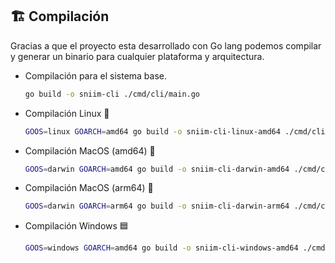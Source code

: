 ## 🏗️ Compilación

Gracias a que el proyecto esta desarrollado con Go lang podemos compilar y generar un binario para cualquier plataforma y arquitectura.

- Compilación para el sistema base.
  ```bash
  go build -o sniim-cli ./cmd/cli/main.go
  ```

- Compilación Linux 🐧
  ```bash
  GOOS=linux GOARCH=amd64 go build -o sniim-cli-linux-amd64 ./cmd/cli/main.go
  ```

- Compilación MacOS (amd64) 🍎
  ```bash
  GOOS=darwin GOARCH=amd64 go build -o sniim-cli-darwin-amd64 ./cmd/cli/main.go
  ```

- Compilación MacOS (arm64) 🍎
  ```bash
  GOOS=darwin GOARCH=arm64 go build -o sniim-cli-darwin-arm64 ./cmd/cli/main.go
  ```

- Compilación Windows 🟦
  ```bash
  GOOS=windows GOARCH=amd64 go build -o sniim-cli-windows-amd64 ./cmd/cli/main.go
  ```